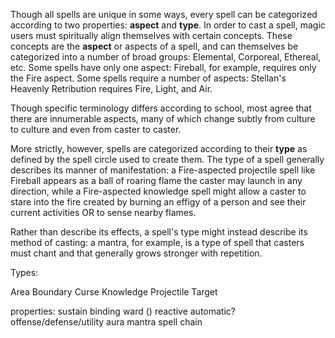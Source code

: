 Though all spells are unique in some ways, every spell can be categorized according to two properties: **aspect** and **type**. In order to cast a spell, magic users must spiritually align themselves with certain concepts. These concepts are the **aspect** or aspects of a spell, and can themselves be categorized into a number of broad groups: Elemental, Corporeal, Ethereal, etc. Some spells have only one aspect: Fireball, for example, requires only the Fire aspect. Some spells require a number of aspects: Stellan's Heavenly Retribution requires Fire, Light, and Air.

Though specific terminology differs according to school, most agree that there are innumerable aspects, many of which change subtly from culture to culture and even from caster to caster. 

More strictly, however, spells are categorized according to their **type** as defined by the spell circle used to create them. The type of a spell generally describes its manner of manifestation: a Fire-aspected projectile spell like Fireball appears as a ball of roaring flame the caster may launch in any direction, while a Fire-aspected knowledge spell might allow a caster to stare into the fire created by burning an effigy of a person and see their current activities OR to sense nearby flames.

Rather than describe its effects, a spell's type might instead describe its method of casting: a mantra, for example, is a type of spell that casters must chant and that generally grows stronger with repetition. 



Types:

Area
Boundary
Curse
Knowledge
Projectile
Target


properties:
sustain
binding
ward ()
reactive
automatic?
offense/defense/utility
aura
mantra
spell chain
